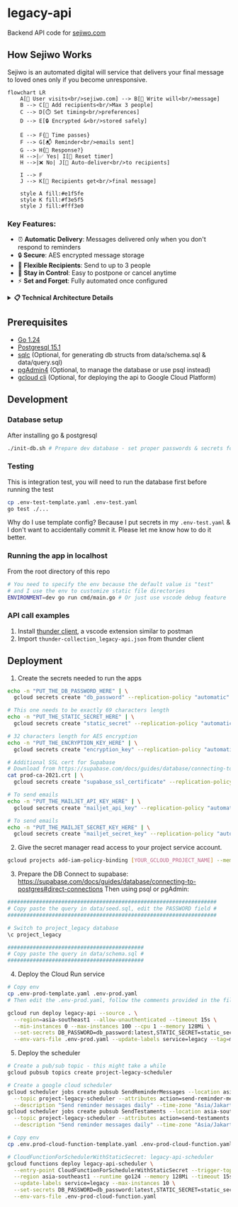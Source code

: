 # legacy-api
Backend API code for [sejiwo.com](https://sejiwo.com/)

## How Sejiwo Works

Sejiwo is an automated digital will service that delivers your final message to loved ones only if you become unresponsive.

```mermaid
flowchart LR
    A[👤 User visits<br/>sejiwo.com] --> B[📝 Write will<br/>message]
    B --> C[📧 Add recipients<br/>Max 3 people]
    C --> D[⏱️ Set timing<br/>preferences]
    D --> E[🔒 Encrypted &<br/>stored safely]
    
    E --> F{📅 Time passes}
    F --> G[📬 Reminder<br/>emails sent]
    G --> H{🤔 Response?}
    H -->|✅ Yes| I[🔄 Reset timer]
    H -->|❌ No| J[📨 Auto-deliver<br/>to recipients]
    
    I --> F
    J --> K[💌 Recipients get<br/>final message]
    
    style A fill:#e1f5fe
    style K fill:#f3e5f5
    style J fill:#fff3e0
```

### Key Features:
- ⏰ **Automatic Delivery**: Messages delivered only when you don't respond to reminders
- 🔒 **Secure**: AES encrypted message storage
- 📧 **Flexible Recipients**: Send to up to 3 people
- 🔄 **Stay in Control**: Easy to postpone or cancel anytime
- ⚡ **Set and Forget**: Fully automated once configured

<details>
<summary><strong>📋 Technical Architecture Details</strong></summary>

## System Architecture

```mermaid
graph TB
    subgraph "Client Layer"
        WEB[🌐 sejiwo.com Frontend<br/>Netlify Identity JWT]
    end
    
    subgraph "API Gateway Layer"
        LB[⚖️ Load Balancer<br/>Google Cloud Run]
        MAIN[🚀 main.go HTTP Server<br/>Port 8080]
    end
    
    subgraph "API Endpoints"
        API1[🔐 /legacy-api<br/>JWT Authentication]
        API2[🔑 /legacy-api-secret<br/>User Secret Auth]
        API3[⏰ /legacy-api-scheduler<br/>Static Secret Auth]
    end
    
    subgraph "Business Logic Layer"
        FRONTEND[🎯 Frontend APIs<br/>CRUD Operations]
        SCHEDULER[📅 Scheduler APIs<br/>Automated Tasks]
    end
    
    subgraph "Data Layer"
        DB[(🗄️ PostgreSQL Database<br/>Supabase)]
        CACHE[💾 Connection Pool<br/>pgx/v5]
    end
    
    subgraph "External Services"
        MAILJET[📧 Mailjet<br/>Email Service]
        SECRETS[🔐 Google Cloud<br/>Secret Manager]
        PUBSUB[📨 Google Cloud<br/>Pub/Sub]
    end
    
    subgraph "Security Layer"
        ENC[🔒 AES Encryption<br/>Message Content]
        JWT[🎫 JWT Verifier<br/>Netlify Identity]
        SEC[🔑 Secret Generator<br/>Extension & Unsubscribe]
    end
    
    subgraph "Scheduled Jobs"
        CRON1[⏰ Daily 19:22<br/>Send Reminders]
        CRON2[⏰ Daily 19:38<br/>Send Testaments]
    end
    
    %% User Flow
    WEB --> LB
    LB --> MAIN
    MAIN --> API1
    MAIN --> API2
    MAIN --> API3
    
    %% API Routes
    API1 --> FRONTEND
    API2 --> FRONTEND
    API3 --> SCHEDULER
    
    %% Business Logic
    FRONTEND --> DB
    SCHEDULER --> DB
    FRONTEND --> ENC
    SCHEDULER --> ENC
    
    %% Authentication
    API1 --> JWT
    JWT --> WEB
    
    %% Data Flow
    DB --> CACHE
    FRONTEND --> MAILJET
    SCHEDULER --> MAILJET
    
    %% Secrets
    ENC --> SECRETS
    MAILJET --> SECRETS
    DB --> SECRETS
    
    %% Scheduling
    CRON1 --> PUBSUB
    CRON2 --> PUBSUB
    PUBSUB --> API3
    
    style WEB fill:#e3f2fd
    style DB fill:#f3e5f5
    style MAILJET fill:#fff3e0
    style SECRETS fill:#ffebee
    style ENC fill:#e8f5e8
```

## Database Schema

```mermaid
erDiagram
    EMAILS {
        varchar email PK "Max 70 chars"
        timestamp created_at "Default CURRENT_TIMESTAMP"
        boolean is_active "Default TRUE"
    }
    
    MESSAGES {
        uuid id PK "gen_random_uuid()"
        varchar email_creator FK "Max 70 chars"
        timestamp created_at "Default CURRENT_TIMESTAMP"
        varchar content_encrypted "Max 4000 chars, AES encrypted"
        integer inactive_period_days "30-360 days, default 60"
        integer reminder_interval_days "15-30 days, default 15"
        boolean is_active "Default TRUE"
        char extension_secret "69 chars"
        date inactive_at "Calculated field"
        date next_reminder_at "Calculated field"
        integer sent_counter "Default 0, max 3"
    }
    
    MESSAGES_EMAIL_RECEIVERS {
        uuid message_id FK
        varchar email_receiver FK "Max 70 chars"
        boolean is_unsubscribed "Default FALSE"
        char unsubscribe_secret "69 chars"
    }
    
    EMAILS ||--o{ MESSAGES : "email_creator"
    EMAILS ||--o{ MESSAGES_EMAIL_RECEIVERS : "email_receiver"
    MESSAGES ||--o{ MESSAGES_EMAIL_RECEIVERS : "message_id"
```

### Key Technical Features:
- **🏗️ Architecture**: Go HTTP server on Google Cloud Run
- **🔐 Security**: AES encryption, JWT authentication, secret management
- **📊 Database**: PostgreSQL with optimized indexes for queries
- **📧 Email**: Mailjet integration with HTML templates
- **⏰ Scheduling**: Google Cloud Scheduler + Pub/Sub
- **🔄 Scalability**: Stateless design, connection pooling
- **📈 Monitoring**: Structured logging and error handling
- **🛡️ Reliability**: Transaction-based operations, retry logic

</details>

## Prerequisites
- [Go 1.24](https://go.dev/doc/install)
- [Postgresql 15.1](https://www.postgresql.org/download/)
- [sqlc](https://docs.sqlc.dev/en/latest/overview/install.html) (Optional, for generating db structs from data/schema.sql & data/query.sql)
- [pgAdmin4](https://www.pgadmin.org/download/) (Optional, to manage the database or use psql instead)
- [gcloud cli](https://cloud.google.com/sdk/docs/install) (Optional, for deploying the api to Google Cloud Platform)

## Development
### Database setup
After installing go & postgresql
```sh
./init-db.sh # Prepare dev database - set proper passwords & secrets for production
```

### Testing
This is integration test, you will need to run the database first before running the test
```sh
cp .env-test-template.yaml .env-test.yaml
go test ./...
```
Why do I use template config? Because I put secrets in my `.env-test.yaml` & I don't want to accidentally commit it. Please let me know how to do it better.

### Running the app in localhost
From the root directory of this repo
```sh
# You need to specify the env because the default value is "test"
# and I use the env to customize static file directories
ENVIRONMENT=dev go run cmd/main.go # Or just use vscode debug feature
```

### API call examples
1. Install [thunder client](https://www.thunderclient.com/), a vscode extension similar to postman
2. Import `thunder-collection_legacy-api.json` from thunder client

## Deployment
1. Create the secrets needed to run the apps
```sh
echo -n "PUT_THE_DB_PASSWORD_HERE" | \
  gcloud secrets create "db_password" --replication-policy "automatic" --data-file -

# This one needs to be exactly 69 characters length
echo -n "PUT_THE_STATIC_SECRET_HERE" | \
  gcloud secrets create "static_secret" --replication-policy "automatic" --data-file -

# 32 characters length for AES encryption
echo -n "PUT_THE_ENCRYPTION_KEY_HERE" | \
  gcloud secrets create "encryption_key" --replication-policy "automatic" --data-file -

# Additional SSL cert for Supabase
# Download from https://supabase.com/docs/guides/database/connecting-to-postgres#connecting-with-ssl
cat prod-ca-2021.crt | \
  gcloud secrets create "supabase_ssl_certificate" --replication-policy "automatic" --data-file -

# To send emails
echo -n "PUT_THE_MAILJET_API_KEY_HERE" | \
  gcloud secrets create "mailjet_api_key" --replication-policy "automatic" --data-file -

# To send emails
echo -n "PUT_THE_MAILJET_SECRET_KEY_HERE" | \
  gcloud secrets create "mailjet_secret_key" --replication-policy "automatic" --data-file -
```
2. Give the secret manager read access to your project service account.
```sh
gcloud projects add-iam-policy-binding [YOUR_GCLOUD_PROJECT_NAME] --member='serviceAccount:[YOUR_GCLOUD_PROJECT_NAME]@appspot.gserviceaccount.com' --role='roles/secretmanager.secretAccessor'
```
3. Prepare the DB
Connect to supabase: https://supabase.com/docs/guides/database/connecting-to-postgres#direct-connections
Then using psql or pgAdmin:
```sh
##################################################################
# Copy paste the query in data/seed.sql, edit the PASSWORD field #
##################################################################

# Switch to project_legacy database
\c project_legacy

###########################################
# Copy paste the query in data/schema.sql #
###########################################
```
4. Deploy the Cloud Run service
```sh
# Copy env
cp .env-prod-template.yaml .env-prod.yaml
# Then edit the .env-prod.yaml, follow the comments provided in the file

gcloud run deploy legacy-api --source . \
  --region=asia-southeast1 --allow-unauthenticated --timeout 15s \
  --min-instances 0 --max-instances 100 --cpu 1 --memory 128Mi \
  --set-secrets DB_PASSWORD=db_password:latest,STATIC_SECRET=static_secret:latest,ENCRYPTION_KEY=encryption_key:latest,MAILJET_API_KEY=mailjet_api_key:latest,MAILJET_SECRET_KEY=mailjet_secret_key:latest \
  --env-vars-file .env-prod.yaml --update-labels service=legacy --tag=main
```
5. Deploy the scheduler
```sh
# Create a pub/sub topic - this might take a while
gcloud pubsub topics create project-legacy-scheduler

# Create a google cloud scheduler
gcloud scheduler jobs create pubsub SendReminderMessages --location asia-southeast1 --schedule "22 19 * * *" \
  --topic project-legacy-scheduler --attributes action=send-reminder-messages \
  --description "Send reminder messages daily" --time-zone "Asia/Jakarta"
gcloud scheduler jobs create pubsub SendTestaments --location asia-southeast1 --schedule "38 19 * * *" \
  --topic project-legacy-scheduler --attributes action=send-testaments \
  --description "Send reminder messages daily" --time-zone "Asia/Jakarta"

# Copy env
cp .env.prod-cloud-function-template.yaml .env-prod-cloud-function.yaml

# CloudFunctionForSchedulerWithStaticSecret: legacy-api-scheduler
gcloud functions deploy legacy-api-scheduler \
  --entry-point CloudFunctionForSchedulerWithStaticSecret --trigger-topic project-legacy-scheduler \
  --region asia-southeast1 --runtime go124 --memory 128Mi --timeout 15s --gen2 \
  --update-labels service=legacy --max-instances 10 \
  --set-secrets DB_PASSWORD=db_password:latest,STATIC_SECRET=static_secret:latest,ENCRYPTION_KEY=encryption_key:latest,MAILJET_API_KEY=mailjet_api_key:latest,MAILJET_SECRET_KEY=mailjet_secret_key:latest \
  --env-vars-file .env-prod-cloud-function.yaml
```

